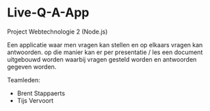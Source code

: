 # Live-Q-A-App
Project Webtechnologie 2 (Node.js)

Een applicatie waar men vragen kan stellen en op elkaars vragen kan antwoorden.
op die manier kan er per presentatie / les een document uitgebouwd worden waarbij
vragen gesteld worden en antwoorden gegeven worden.

Teamleden:
- Brent Stappaerts
- Tijs Vervoort
